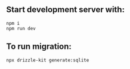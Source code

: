 ## Start development server with:

```
npm i
npm run dev
```

## To run migration:

`npx drizzle-kit generate:sqlite`
